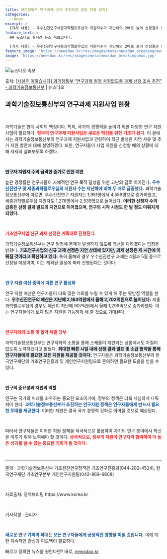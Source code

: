 ```yaml
---
title: 과기정통부 연구과제 신속 추진으로 일정 차질 방지!
categories:
  - News
excerpt: >
  [기사 내용] - 우수신진연구세종과학펠로우십의 지원자수가 지난해의 2배로 늘어 선정결과 발표가 지연되었고, …
feature_text: >
  ## 뉴스다오 실시간 뉴스 속보입니다.

  [기사 내용] - 우수신진연구세종과학펠로우십의 지원자수가 지난해의 2배로 늘어 선정결과 발표가 지연되었고, …
feature_image: 'https://newsdao.kr/res/images/meta/newsdao_breakingnews.jpg'
image: 'https://newsdao.kr/res/images/meta/newsdao_breakingnews.jpg'
---
```


![뉴스다오 속보](https://newsdao.kr/res/images/meta/newsdao_breakingnews.jpg)

<p>출처: <a href="https://newsdao.kr/3595" rel="dofollow">[사실은 이렇습니다] 과기정통부 “연구과제 일정 차질없도록 과제 선정 조속 추진” - 과학기술정보통신부</a> | 뉴스다오</p>

<h2 data-ke-size="size26">과학기술정보통신부의 연구과제 지원사업 현황</h2>

<p data-ke-size="size16">&nbsp;</p>

과학기술은 현대 사회의 핵심이다. 특히, 국가의 경쟁력을 높이기 위한 다양한 연구 지원 사업이 필요하다. <b><span style="color: #ee2323;">정부의 연구과제 지원사업은 새로운 혁신을 위한 기초가 된다.</span></b> 이 글에서는 과학기술정보통신부의 연구과제 지원사업과 관련하여 최근 발생한 지연 사유 및 추가 지원 방안에 대해 설명하겠다. 또한, 연구자들이 사업 지원을 신청할 때의 상황에 대해 자세히 살펴보도록 하겠다. 

<p data-ke-size="size16">&nbsp;</p>

<b><span style="background-color: #21538527;">연구자 지원자 수의 급격한 증가로 인한 지연</span></b>

높은 경쟁률은 연구자들이 자체적인 연구 목적 달성을 위한 고난의 길로 이어진다. <b><span style="color: #1a5490;">우수신진연구 및 세종과학펠로우십의 지원자 수는 지난해에 비해 두 배로 급증했다.</span></b> 과학기술정보통신부에 따르면, 우수신진연구 지원자는 1,951명에서 4,559명으로 증가하였고, 세종과학펠로우십 지원자도 1,276명에서 2,535명으로 늘어났다. <b>이러한 신청자 수의 급증은 선정 결과 발표의 지연으로 이어졌으며, 연구의 시작 시점도 한 달 정도 미뤄지게 되었다.</b>

<p data-ke-size="size16">&nbsp;</p>

<b><span style="color: #ee2323;">기초연구사업 신규 과제 선정은 계획대로 진행된다.</span></b>

과학기술정보통신부는 연구 일정에 문제가 발생하지 않도록 최선을 다하겠다는 입장을 밝혔다. <b><span style="background-color: #21538527;">기초연구사업의 신규 과제 선정은 지연 상태에 있지만, 과제 선정은 제 시간에 이뤄질 것이라고 확신하고 있다.</span></b> 특히 올해의 경우 우수신진연구 과제는 4월과 5월 중으로 선정될 예정이며, 이는 계획된 일정에 따라 진행된다는 것이다. 

<p data-ke-size="size16">&nbsp;</p>

<b><span style="color: #1a5490;">연구 지원 예산 증액에 따른 연구 활성화</span></b>

연구 지원 예산은 연구자들이 더욱 많은 기회를 누릴 수 있게 해 주는 뒷받침 역할을 한다. <b><span style="background-color: #21538527;">우수신진연구의 예산은 지난해 2,164억원에서 올해 2,702억원으로 늘어났다.</span></b> 세종과학펠로우십의 경우도 예산이 지난해 907억원에서 올해 1,299억으로 증가하였다. 이는 연구자들에게 보다 많은 지원을 가능하게 해 줄 것으로 기대된다.

<p data-ke-size="size16">&nbsp;</p>

<b><span style="color: #ee2323;">연구자와의 소통 및 협약 체결 당부</span></b>

과학기술정보통신부는 연구자와의 소통을 통해 스케줄이 지연되는 상황에서도 차질이 없도록 노력하겠다고 밝혔다. <b><span style="background-color: #21538527;">최대한 빠른 시일 내에 선정 결과 발표 및 소급 협약을 통해 연구자들에게 필요한 모든 지원을 제공할 것이다.</span></b> 연구자들은 과학기술정보통신부와 한국연구재단의 기초연구진흥과 및 개인연구지원팀으로 문의하면 필요한 도움을 받을 수 있다.

<p data-ke-size="size16">&nbsp;</p>

<b>연구의 중요성과 지원의 역할</b>

연구는 국가의 미래를 좌우하는 중요한 요소이기에, 정부의 정책은 더욱 세심하게 다뤄져야 한다. <b><span style="color: #1a5490;">과학기술정보통신부가 추진하는 연구지원 정책은 연구자들에게 반드시 필요한 토대를 제공한다.</span></b> 이러한 지원은 결국 국가 경쟁력 강화로 이어질 것으로 예상된다. 

<p data-ke-size="size16">&nbsp;</p>
 
따라서 연구자들은 이러한 지원 정책을 적극적으로 활용하여 자기의 연구 분야에서 혁신을 이루기 위해 노력해야 할 것이다. <b><span style="color: #ee2323;">궁극적으로, 정부의 지원이 연구자와 협력하여 더 높은 성과를 낼 수 있는 중요한 기회가 될 것이다.</span></b>

<p data-ke-size="size16">&nbsp;</p>

<hr>

<p data-ke-size="size16">문의 : 과학기술정보통신부 기초원천연구정책관 기초연구진흥과(044-202-4534), 한국연구재단 기초연구본부 개인연구지원팀(042-869-6808)</p>
<p data-ke-size="size16">&nbsp;</p>
<p data-ke-size="size16">자료출처: 정책브리핑 https://www.korea.kr</p>
<p data-ke-size="size16">&nbsp;</p>
<p data-ke-size="size16">기사작성 : 관리자</p>

<p data-ke-size="size16">&nbsp;</p>

<b><span style="color: #1a5490;">새로운 연구 기회의 확대는 모든 연구자들에게 긍정적인 영향을 미칠 것입니다.</span></b> 이에 대한 지속적인 관심과 피드백이 필요하다. 

빠르고 정확한 뉴스를 원한다면? 바로, <a href="https://newsdao.kr" rel="dofollow">newsdao.kr</a>


